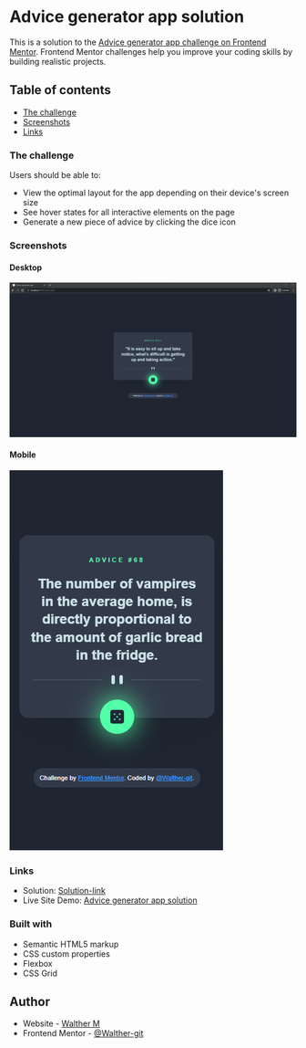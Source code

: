 # Advice generator app solution

This is a solution to the [Advice generator app challenge on Frontend Mentor](https://www.frontendmentor.io/challenges/advice-generator-app-QdUG-13db). Frontend Mentor challenges help you improve your coding skills by building realistic projects.

## Table of contents

  - [The challenge](#the-challenge)
  - [Screenshots](#screenshots)
  - [Links](#links)


### The challenge

Users should be able to:

- View the optimal layout for the app depending on their device's screen size
- See hover states for all interactive elements on the page
- Generate a new piece of advice by clicking the dice icon

### Screenshots

#### Desktop

<img  alt="Screen" src="https://raw.githubusercontent.com/Walther-git/advice-generator-app/main/screenshots/Desktop.png">


#### Mobile

<img  alt="Screen" src="https://raw.githubusercontent.com/Walther-git/advice-generator-app/main/screenshots/Mobile.png">


### Links

- Solution: [Solution-link](https://your-solution-url.com)
- Live Site Demo: [Advice generator app solution](https://your-live-site-url.com)

### Built with

- Semantic HTML5 markup
- CSS custom properties
- Flexbox
- CSS Grid


## Author

- Website - [Walther M](https://github.com/Walther-git)
- Frontend Mentor - [@Walther-git](https://www.frontendmentor.io/profile/Walther-git)
